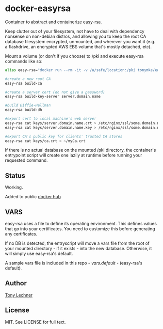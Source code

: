 # docker-easyrsa

Container to abstract and containerize easy-rsa. 

Keep clutter out of your filesystem, not have to deal with
dependency nonsense on non-debian distros, and allowing you to keep 
the root CA database filesystem encrypted, unmounted, and wherever you want it
 (e.g. a flashdrive, an encrypted AWS EBS volume that's mostly detached, etc).

Mount a volume (or don't if you choose) to /pki and execute easy-rsa commands 
like so:

```bash
alias easy-rsa="docker run --rm -it -v /a/safe/location:/pki tonymke/easy-rsa"

#create a new root CA
easy-rsa build-ca

#create a server cert (do not give a password)
easy-rsa build-key-server server.domain.name

#build Diffie-Hellman
easy-rsa build-dh

#export cert to local machine's web server
easy-rsa cat keys/server.domain.name.crt > /etc/nginx/ssl/some.domain.name.crt
easy-rsa cat keys/server.domain.name.key > /etc/nginx/ssl/some.domain.name.key

#export CA's public key for clients' trusted CA stores
easy-rsa cat keys/ca.crt > ~/myCa.crt
```

If there is no actual database on the mounted /pki directory, the container's
entrypoint script will create one lazily at runtime before running your
requested command.

## Status

Working. 

Added to public [docker hub](https://hub.docker.com/r/tonymke/easy-rsa/)

## VARS

easy-rsa uses a file to define its operating environment. This defines values 
that go into your certificates. You need to customize this before generating 
any certificates.

If no DB is detected, the entryscript will move a vars file from the root 
of your mounted directory - if it exists - into the new database. Otherwise,
it will simply use easy-rsa's default.

A sample vars file is included in this repo - _vars.default_ - 
(easy-rsa's default).

## Author

[Tony Lechner](https://tony-lechner.com)

## License

MIT. See LICENSE for full text.
